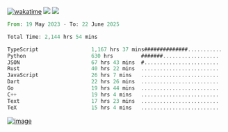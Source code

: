 [![wakatime](https://wakatime.com/badge/user/00eead22-fb14-4dd0-ab8a-3625cafbd50d.svg)](https://wakatime.com/@00eead22-fb14-4dd0-ab8a-3625cafbd50d)
![](https://komarev.com/ghpvc/?username=flatypus)
![](https://pixel.flatypus.me/flatypus?type=tracker)
<!--START_SECTION:waka-->

```rust
From: 19 May 2023 - To: 22 June 2025

Total Time: 2,144 hrs 54 mins

TypeScript                 1,167 hrs 37 mins##############...........   54.13 %
Python                     630 hrs         #######..................   29.21 %
JSON                       67 hrs 43 mins  #........................   03.14 %
Rust                       40 hrs 22 mins  .........................   01.87 %
JavaScript                 26 hrs 7 mins   .........................   01.21 %
Dart                       22 hrs 26 mins  .........................   01.04 %
Go                         19 hrs 44 mins  .........................   00.92 %
C++                        19 hrs 4 mins   .........................   00.88 %
Text                       17 hrs 23 mins  .........................   00.81 %
TeX                        15 hrs 4 mins   .........................   00.70 %
```

<!--END_SECTION:waka-->
[<img alt="image" src="https://github.com/flatypus/flatypus/assets/68029599/0a302dc1-501c-43a0-ae8d-37ec4817f3bd">](https://flatypus.me)

